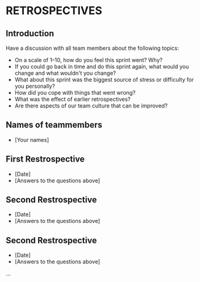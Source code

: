 # RETROSPECTIVES

## Introduction
Have a discussion with all team members about the following topics:
* On a scale of 1–10, how do you feel this sprint went? Why?
* If you could go back in time and do this sprint again, what would you change and what wouldn't you change?
* What about this sprint was the biggest source of stress or difficulty for you personally?
* How did you cope with things that went wrong?
* What was the effect of earlier retrospectives?
* Are there aspects of our team culture that can be improved?

## Names of teammembers
* [Your names]

## First Restrospective
* [Date]
* [Answers to the questions above]

## Second Restrospective
* [Date]
* [Answers to the questions above]

## Second Restrospective
* [Date]
* [Answers to the questions above]

...
